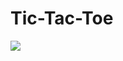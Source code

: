 # Tic-Tac-Toe


<img src="Untitled (300 × 300 px) (1).gif" style="float: left; margin-right: 10px;" />
